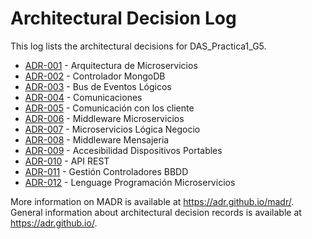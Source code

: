 # Architectural Decision Log

This log lists the architectural decisions for DAS\_Practica1\_G5.

<!-- adrlog -- Regenerate the content by using "adr-log -i". You can install it via "npm install -g adr-log" -->

* [ADR-001](001-Arquitectura-de-Microservicios.md) - Arquitectura de Microservicios
* [ADR-002](002-Controlador-MongoDB.md) - Controlador MongoDB
* [ADR-003](003-Bus-Eventos-Logicos.md) - Bus de Eventos Lógicos
* [ADR-004](004-Comunicaciones.md) - Comunicaciones
* [ADR-005](005-Comunicación-Clientes.md) - Comunicación con los cliente
* [ADR-006](006-Middleware-Microservicios.md) - Middleware Microservicios
* [ADR-007](007-Microservicios-Logica-Negocio.md) - Microservicios Lógica Negocio
* [ADR-008](008-Middleware-Mensajeria-Clientes.md) - Middleware Mensajeria
* [ADR-009](009-Accesibilidad-Portables.md) - Accesibilidad Dispositivos Portables
* [ADR-010](010-API-REST.md) - API REST
* [ADR-011](011-Gestion-Controladores-BBDD.md) - Gestión Controladores BBDD
* [ADR-012](012-Lenguaje-Programacion-Microservicios.md) - Lenguage Programación Microservicios

<!-- adrlogstop -->

More information on MADR is available at <https://adr.github.io/madr/>.
General information about architectural decision records is available at <https://adr.github.io/>.
